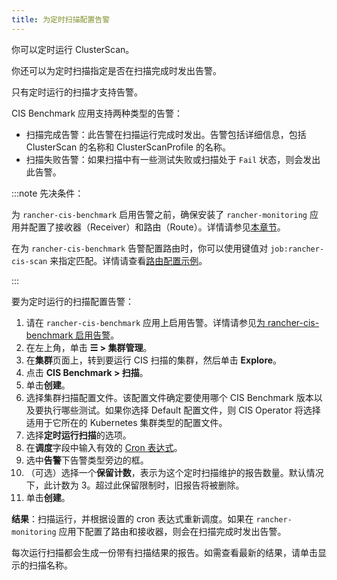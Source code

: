 ```yaml
---
title: 为定时扫描配置告警
---
```


你可以定时运行 ClusterScan。

你还可以为定时扫描指定是否在扫描完成时发出告警。

只有定时运行的扫描才支持告警。

CIS Benchmark 应用支持两种类型的告警：

- 扫描完成告警：此告警在扫描运行完成时发出。告警包括详细信息，包括 ClusterScan 的名称和 ClusterScanProfile 的名称。
- 扫描失败告警：如果扫描中有一些测试失败或扫描处于 `Fail` 状态，则会发出此告警。

:::note 先决条件：

为 `rancher-cis-benchmark` 启用告警之前，确保安装了 `rancher-monitoring` 应用并配置了接收器（Receiver）和路由（Route）。详情请参见[本章节](../../../reference-guides/monitoring-v2-configuration/receivers.md)。

在为 `rancher-cis-benchmark` 告警配置路由时，你可以使用键值对 `job:rancher-cis-scan` 来指定匹配。详情请查看[路由配置示例](../../../reference-guides/monitoring-v2-configuration/receivers.md#cis-扫描告警的示例路由配置)。

:::

要为定时运行的扫描配置告警：

1. 请在 `rancher-cis-benchmark` 应用上启用告警。详情请参见[为 rancher-cis-benchmark 启用告警](#为-rancher-cis-benchmark-启用告警)。
1. 在左上角，单击 **☰ > 集群管理**。
1. 在**集群**页面上，转到要运行 CIS 扫描的集群，然后单击 **Explore**。
1. 点击 **CIS Benchmark > 扫描**。
1. 单击**创建**。
1. 选择集群扫描配置文件。该配置文件确定要使用哪个 CIS Benchmark 版本以及要执行哪些测试。如果你选择 Default 配置文件，则 CIS Operator 将选择适用于它所在的 Kubernetes 集群类型的配置文件。
1. 选择**定时运行扫描**的选项。
1. 在**调度**字段中输入有效的 [Cron 表达式](https://en.wikipedia.org/wiki/Cron#CRON_expression)。
1. 选中**告警**下告警类型旁边的框。
1. （可选）选择一个**保留计数**，表示为这个定时扫描维护的报告数量。默认情况下，此计数为 3。超过此保留限制时，旧报告将被删除。
1. 单击**创建**。

**结果**：扫描运行，并根据设置的 cron 表达式重新调度。如果在 `rancher-monitoring` 应用下配置了路由和接收器，则会在扫描完成时发出告警。

每次运行扫描都会生成一份带有扫描结果的报告。如需查看最新的结果，请单击显示的扫描名称。